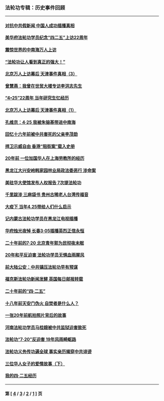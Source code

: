 ### 法轮功专辑：历史事件回顾
---
#### [对抗中共假新闻 中国人成功插播真相](../../pages/nf5793/n12910618.md?07090430) 
#### [美华府法轮功学员纪念“四二五”上访22周年](../../pages/nf5793/n12904445.md?07090430) 
#### [震惊世界的中南海万人上访](../../pages/nf5793/n12903976.md?07090430) 
#### [“法轮功让人看到真正的强大！”](../../pages/nf5793/n12903195.md?07090430) 
#### [北京万人上访幕后 天津事件真相（3）](../../pages/nf5793/n12902807.md?07090430) 
#### [曾慧燕：我曾在世贸大楼专访李洪志先生](../../pages/nf5793/n12898729.md?07090430) 
#### [“4•25”22周年 当年研究生忆经历](../../pages/nf5793/n12894152.md?07090430) 
#### [北京万人上访幕后 天津事件真相（1）](../../pages/nf5793/n12885174.md?07090430) 
#### [孔维京：4·25 我被朱镕基带进中南海](../../pages/nf5793/n12864987.md?07090430) 
#### [回忆十六年前被中共害死的父亲李茂勋](../../pages/nf5793/n12880270.md?07090430) 
#### [捍卫示威自由 香港“阻街案”载入史册](../../pages/nf5793/n12811245.md?07090430) 
#### [20年前 一位加国华人在上海劳教所的经历](../../pages/nf5793/n12707932.md?07090430) 
#### [黑龙江大兴安岭韩家园林业局政法委恶行 涉命案](../../pages/nf5793/n12622815.md?07090430) 
#### [美驻华大使馆发布人权报告 7次提法轮功](../../pages/nf5793/n12520541.md?07090430) 
#### [千里跋涉 三麻袋书 贵州古稀老人台湾传福音](../../pages/nf5793/n12198750.md?07090430) 
#### [大疫下 当年4.25带给人们什么启示](../../pages/nf5793/n12058565.md?07090430) 
#### [记内蒙古法轮功学员在黑龙江电视插播](../../pages/nf5793/n11699194.md?07090430) 
#### [华府烛光夜悼 长春3·05插播英烈正信永恒](../../pages/nf5793/n11397432.md?07090430) 
#### [二十年前的7·20 北京青年郭为民彻夜未眠](../../pages/nf5793/n11354195.md?07090430) 
#### [20年和平反迫害 法轮功学员无惧血雨腥风](../../pages/nf5793/n11348279.md?07090430) 
#### [前大陆公安：中共镇压法轮功早有预谋](../../pages/nf5793/n11352168.md?07090430) 
#### [福克斯法轮功新闻发酵  英国每日邮报转载](../../pages/nf5793/n11285952.md?07090430) 
#### [二十年前的“四·二五”](../../pages/nf5793/n11207639.md?07090430) 
#### [十八年前天安门伪火 自焚者是什么人？](../../pages/nf5793/n10996556.md?07090430) 
#### [一张20年前航拍照片背后的故事](../../pages/nf5793/n10693797.md?07090430) 
#### [河南法轮功学员马桂娥被中共监狱迫害致死](../../pages/nf5793/n10684974.md?07090430) 
#### [法轮功“7‧20”反迫害 19年风雨崎岖路](../../pages/nf5793/n10570834.md?07090430) 
#### [法轮功义务传功遍全球 事实亲历揭穿中共诽谤](../../pages/nf5793/n10581061.md?07090430) 
#### [三位华人女子的爱情故事（下）](../../pages/nf5793/n10435541.md?07090430) 
#### [我的四·二五经历](../../pages/nf5793/n10347081.md?07090430) 

---
#### 第 [ [4](./4.md?07090430) / [3](./3.md?07090430) / [2](./2.md?07090430) / [1](./1.md?07090430) ] 页
